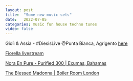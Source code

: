 ```yaml
---
layout: post
title:  "Some new music sets"
date:   2022-07-05
categories: music fun house techno tunes
video: false
---
```


Giolì & Assia - #DiesisLive @Punta Bianca, Agrigento [here](//www.youtube.com/watch?v=G5Jmy6-gaSc)

[Fiorella livestream](//livestream.com/accounts/28304265/events/8599771/videos/231654753)

[Nora En Pure - Purified 300 | Exumas, Bahamas](//www.youtube.com/watch?v=c7ZZ04Yo7lw)

[The Blessed Madonna | Boiler Room London](https://www.youtube.com/watch?v=_IyMTaEeHTM)